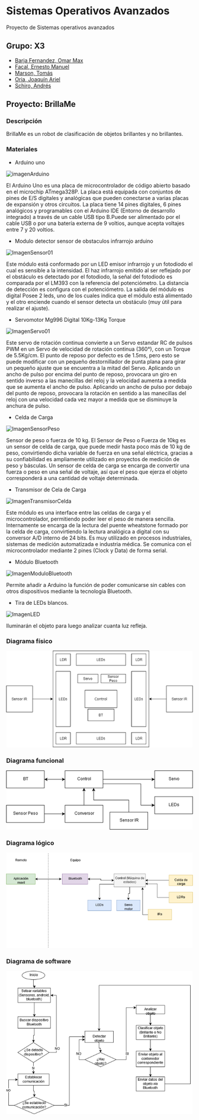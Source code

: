 Sistemas Operativos Avanzados
===============================
Proyecto de Sistemas operativos avanzados

Grupo: X3 <br /> 
-----------
* [Barja Fernandez, Omar Max](https://github.com/omx17)<br /> 
* [Facal, Ernesto Manuel](https://github.com/ErnestoFacal)<br />
* [Marson, Tomás](https://github.com/tomimarson)
* [Oria, Joaquín Ariel](https://github.com/OriaJoaquin)<br /> 
* [Schiro, Andrés](https://github.com/ASchiro7)<br /> 

Proyecto: BrillaMe<br /> 
---------
### Descripción

BrillaMe es un robot de clasificación de objetos brillantes y no brillantes. 

### Materiales

* Arduino uno 

![imagenArduino](https://imgs.clipartwiki.com/clipimg/small/162-1623636_this-is-a-small-microcontroller-that-you-can.png)

El Arduino Uno es una placa de microcontrolador de código abierto basado en el microchip ATmega328P. La placa está equipada con conjuntos de pines de E/S digitales y analógicas que pueden conectarse a varias placas de expansión y otros circuitos. La placa tiene 14 pines digitales, 6 pines analógicos y programables con el Arduino IDE (Entorno de desarrollo integrado) a través de un cable USB tipo B.Puede ser alimentado por el cable USB o por una batería externa de 9 voltios, aunque acepta voltajes entre 7 y 20 voltios.


* Modulo detector sensor de obstaculos infrarrojo arduino 

![ImagenSensor01](https://www.luisllamas.es/wp-content/uploads/2016/06/arduino-detector-obstaculos-infrarrojos-componente.png)

Este módulo está conformado por un LED emisor infrarrojo y un fotodiodo el cual es sensible a la intensidad. El haz infrarrojo emitido al ser reflejado por el obstáculo es detectado por el fotodiodo, la señal del fotodiodo es comparada por el LM393 con la referencia del potenciómetro. La distancia de detección es configura con el potenciómetro. La salida del módulo es digital
Posee 2 leds, uno de los cuales indica que el módulo está alimentado y el otro enciende cuando el sensor detecta un obstáculo (muy útil para realizar el ajuste).


* Servomotor Mg996 Digital 10Kg-13Kg Torque

![ImagenServo01](https://afel.cl/content/uploads/servomotor-ds04-nfc.jpg)

Este servo de rotación continua convierte a un Servo estandar RC de pulsos PWM en un Servo de velocidad de rotación continua (360°), con un Torque de 5.5Kg/cm.
El punto de reposo por defecto es de 1.5ms, pero esto se puede modificar con un pequeño destornillador de punta plana para girar un pequeño ajuste que se encuentra a la mitad del Servo.
Aplicando un ancho de pulso por encima del punto de reposo, provocara un giro en sentido inverso a las manecillas del reloj y la velocidad aumenta a medida que se aumenta el ancho de pulso. 
Aplicando un ancho de pulso por debajo del punto de reposo, provocara la rotación en sentido a las manecillas del reloj con una velocidad cada vez mayor a medida que se disminuye la anchura de pulso.


* Celda de Carga

![ImagenSensorPeso](http://tdrobotica.co/2463/celda-de-carga-de-1-kg-barra-recta.jpg)

Sensor de peso o fuerza de 10 kg. El Sensor de Peso o Fuerza de 10kg es un sensor de celda de carga, que puede medir hasta poco más de 10 kg de peso, convirtiendo dicha variable de fuerza en una señal eléctrica, gracias a su confiabilidad es ampliamente utilizado en proyectos de medición de peso y básculas. Un sensor de celda de carga se encarga de convertir una fuerza o peso en una señal de voltaje, así que el peso que ejerza el objeto corresponderá a una cantidad de voltaje determinada.


* Transmisor de Cela de Carga

![ImagenTransmisorCelda](http://www.naylampmechatronics.com/464-large_default/modulo-hx711-transmisor-de-celda-de-carga.jpg)

Este módulo es una interface entre las celdas de carga y el microcontrolador, permitiendo poder leer el peso de manera sencilla. Internamente se encarga de la lectura del puente wheatstone formado por la celda de carga, convirtiendo la lectura analógica a digital con su conversor A/D interno de 24 bits.
Es muy utilizado en procesos industriales, sistemas de medición automatizada e industria médica.
Se comunica con el microcontrolador mediante 2 pines (Clock y Data) de forma serial.


* Módulo Bluetooth

![ImagenModuloBluetooth](http://www.maxelectronica.cl/5-large_default/modulo-bluetooth-serial-ttl-esclavo-hc-06.jpg)

Permite añadir a Arduino la función de poder comunicarse sin cables con otros dispositivos mediante la tecnología Bluetooth.

  
* Tira de LEDs blancos.

![ImagenLED](https://cdn1.efectoled.com/13033/tira-led-220v-ac-smd5050-60-led-m-5-metros.jpg)

Iluminarán el objeto para luego analizar cuanta luz refleja.

### Diagrama físico

![diagramaFisico](https://github.com/OriaJoaquin/X3/blob/master/Diagramas/DiagramaFisico.png)

### Diagrama funcional

![diagramaFuncional](https://github.com/OriaJoaquin/X3/blob/master/Diagramas/DiagramaFuncional.png)

### Diagrama lógico

![diagramaLogico](https://github.com/OriaJoaquin/X3/blob/master/Diagramas/Diagrama_logico.png)

### Diagrama de software

![diagramaSoftware](https://github.com/OriaJoaquin/X3/blob/master/Diagramas/Diagrama_software.png)
